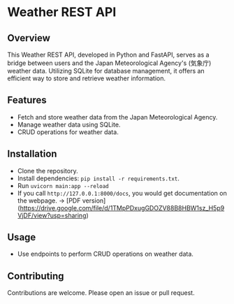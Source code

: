 # Weather REST API

## Overview
This Weather REST API, developed in Python and FastAPI, serves as a bridge between users and the Japan Meteorological Agency's (気象庁) weather data. Utilizing SQLite for database management, it offers an efficient way to store and retrieve weather information.

## Features
- Fetch and store weather data from the Japan Meteorological Agency.
- Manage weather data using SQLite.
- CRUD operations for weather data.

## Installation
- Clone the repository.
- Install dependencies: `pip install -r requirements.txt`.
- Run `uvicorn main:app --reload`
- If you call `http://127.0.0.1:8000/docs`, you would get documentation on the webpage.
  -> [PDF version] (https://drive.google.com/file/d/1TMpPDxugGDOZV88B8HBW1sz_H5p9VjDF/view?usp=sharing)
## Usage
- Use endpoints to perform CRUD operations on weather data.

## Contributing
Contributions are welcome. Please open an issue or pull request.
